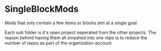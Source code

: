 # SingleBlockMods
Mods that only contain a few items or blocks aim at a single goal


Each sub folder is it's open project seperated from the other projects. The reason behind having them all smashed into one repo is to reduce the number of repos as part of the organization account.
